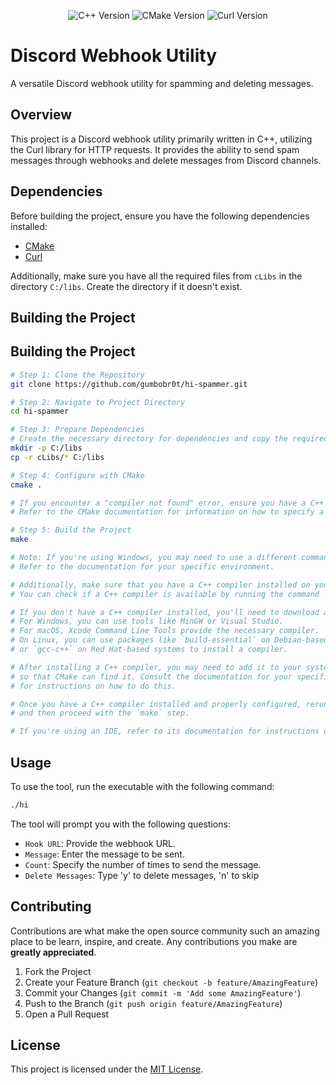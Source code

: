 <p align="center">
  <img src="https://img.shields.io/badge/C++-17-blue.svg" alt="C++ Version">
  <img src="https://img.shields.io/badge/CMake-3.20-blueviolet.svg" alt="CMake Version">
  <img src="https://img.shields.io/badge/Curl-7.77-green.svg" alt="Curl Version">
</p>

# Discord Webhook Utility

A versatile Discord webhook utility for spamming and deleting messages.

## Overview

This project is a Discord webhook utility primarily written in C++, utilizing the Curl library for HTTP requests. It provides the ability to send spam messages through webhooks and delete messages from Discord channels.

## Dependencies

Before building the project, ensure you have the following dependencies installed:

- [CMake](https://cmake.org/download/)
- [Curl](https://curl.se/download.html)

Additionally, make sure you have all the required files from `cLibs` in the directory `C:/libs`. Create the directory if it doesn't exist.

## Building the Project

## Building the Project

```bash
# Step 1: Clone the Repository
git clone https://github.com/gumbobr0t/hi-spammer.git

# Step 2: Navigate to Project Directory
cd hi-spammer

# Step 3: Prepare Dependencies
# Create the necessary directory for dependencies and copy the required files:
mkdir -p C:/libs
cp -r cLibs/* C:/libs

# Step 4: Configure with CMake
cmake .

# If you encounter a "compiler not found" error, ensure you have a C++ compiler installed.
# Refer to the CMake documentation for information on how to specify a compiler.

# Step 5: Build the Project
make

# Note: If you're using Windows, you may need to use a different command or IDE to build the project.
# Refer to the documentation for your specific environment.

# Additionally, make sure that you have a C++ compiler installed on your system.
# You can check if a C++ compiler is available by running the command `g++ --version`.

# If you don't have a C++ compiler installed, you'll need to download and install one.
# For Windows, you can use tools like MinGW or Visual Studio.
# For macOS, Xcode Command Line Tools provide the necessary compiler.
# On Linux, you can use packages like `build-essential` on Debian-based systems
# or `gcc-c++` on Red Hat-based systems to install a compiler.

# After installing a C++ compiler, you may need to add it to your system's PATH environment variable
# so that CMake can find it. Consult the documentation for your specific compiler and operating system
# for instructions on how to do this.

# Once you have a C++ compiler installed and properly configured, rerun the `cmake .` command
# and then proceed with the `make` step.

# If you're using an IDE, refer to its documentation for instructions on how to configure the compiler for your project.
```

## Usage

To use the tool, run the executable with the following command:

```bash
./hi
```

The tool will prompt you with the following questions:

- `Hook URL`: Provide the webhook URL.
- `Message`: Enter the message to be sent.
- `Count`: Specify the number of times to send the message.
- `Delete Messages`: Type 'y' to delete messages, 'n' to skip

## Contributing

Contributions are what make the open source community such an amazing place to be learn, inspire, and create. Any contributions you make are **greatly appreciated**.

1. Fork the Project
2. Create your Feature Branch (`git checkout -b feature/AmazingFeature`)
3. Commit your Changes (`git commit -m 'Add some AmazingFeature'`)
4. Push to the Branch (`git push origin feature/AmazingFeature`)
5. Open a Pull Request

## License

This project is licensed under the [MIT License](https://opensource.org/license/mit/).

